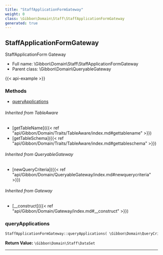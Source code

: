 ```yaml
---
title: "StaffApplicationFormGateway"
weight: 0
class: \Gibbon\Domain\Staff\StaffApplicationFormGateway
generated: true
---
```


## StaffApplicationFormGateway

StaffApplicationForm Gateway



* Full name: \Gibbon\Domain\Staff\StaffApplicationFormGateway
* Parent class: \Gibbon\Domain\QueryableGateway

{{< api-example >}} 



### Methods

- [queryApplications](#queryapplications)




###### Inherited from TableAware
- [getTableName]({{< ref "api/Gibbon/Domain/Traits/TableAware/index.md#gettablename" >}})
- [getTableSchema]({{< ref "api/Gibbon/Domain/Traits/TableAware/index.md#gettableschema" >}})

###### Inherited from QueryableGateway
- [newQueryCriteria]({{< ref "api/Gibbon/Domain/QueryableGateway/index.md#newquerycriteria" >}})

###### Inherited from Gateway
- [__construct]({{< ref "api/Gibbon/Domain/Gateway/index.md#__construct" >}})



### queryApplications



```php
StaffApplicationFormGateway::queryApplications( \Gibbon\Domain\QueryCriteria $criteria ): \Gibbon\Domain\Staff\DataSet
```






**Return Value:**
`\Gibbon\Domain\Staff\DataSet`  



---

